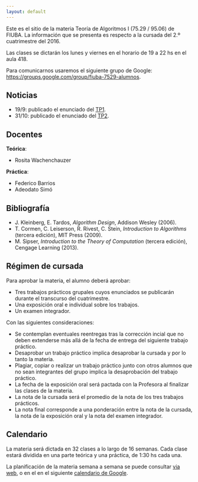 ```yaml
---
layout: default
---
```


Este es el sitio de la materia Teoría de Algoritmos I (75.29 / 95.06) de FIUBA. La información que se presenta es respecto a la cursada del 2.º cuatrimestre del 2016.

Las clases se dictarán los lunes y viernes en el horario de 19 a 22 hs en el aula 418.

Para comunicarnos usaremos el siguiente grupo de Google: <https://groups.google.com/group/fiuba-7529-alumnos>.

## Noticias

  - 19/9: publicado el enunciado del [TP1](tp1.html).
  - 31/10: publicado el enunciado del [TP2](tp2.html).

## Docentes

**Teórica**:

  - Rosita Wachenchauzer

**Práctica**:

  - Federico Barrios
  - Adeodato Simó


## Bibliografía

  - J. Kleinberg, E. Tardos, _Algorithm Design_, Addison Wesley (2006).
  - T. Cormen, C. Leiserson, R. Rivest, C. Stein, _Introduction to Algorithms_ (tercera edición), MIT Press (2009).
  - M. Sipser, _Introduction to the Theory of Computation_ (tercera edición), Cengage Learning (2013).


## Régimen de cursada

Para aprobar la materia, el alumno deberá aprobar:

  - Tres trabajos prácticos grupales cuyos enunciados se publicarán durante el transcurso del cuatrimestre.
  - Una exposición oral e individual sobre los trabajos.
  - Un examen integrador.

Con las siguientes consideraciones:

  - Se contemplan eventuales reentregas tras la corrección incial que no deben extenderse más allá de la fecha de entrega del siguiente trabajo práctico.
  - Desaprobar un trabajo práctico implica desaprobar la cursada y por lo tanto la materia.
  - Plagiar, copiar o realizar un trabajo práctico junto con otros alumnos que no sean integrantes del grupo implica la desaprobación del trabajo práctico.
  - La fecha de la exposición oral será pactada con la Profesora al finalizar las clases de la materia.
  - La nota de la cursada será el promedio de la nota de los tres trabajos prácticos.
  - La nota final corresponde a una ponderación entre la nota de la cursada, la nota de la exposición oral y la nota del examen integrador.


## Calendario

La materia será dictada en 32 clases a lo largo de 16 semanas. Cada clase estará dividida en una parte teórica y una práctica, de 1:30 hs cada una.

La planificación de la materia semana a semana se puede consultar [via web](https://docs.google.com/spreadsheets/d/1nc5HHDnoOajfBULtGMPeN-SKyJxc0CavmEHjinYXXns/pubhtml?gid=1350582962&single=true),
o en el en el siguiente [calendario de Google](https://calendar.google.com/calendar/embed?src=1i5cqfns2a41t1rdhgvll51j70%40group.calendar.google.com&ctz=America/Argentina/Buenos_Aires).

